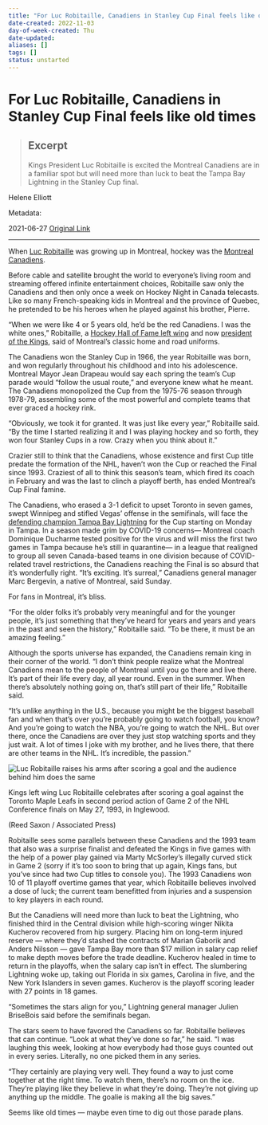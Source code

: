```yaml
---
title: "For Luc Robitaille, Canadiens in Stanley Cup Final feels like old times"
date-created: 2022-11-03
day-of-week-created: Thu
date-updated: 
aliases: []
tags: []
status: unstarted
---
```


# For Luc Robitaille, Canadiens in Stanley Cup Final feels like old times

> ## Excerpt
> Kings President Luc Robitaille is excited the Montreal Canadiens are in a familiar spot but will need more than luck to beat the Tampa Bay Lightning in the Stanley Cup final.

Helene Elliott

Metadata: 

2021-06-27
[Original Link](https://www.latimes.com/sports/hockey/story/2021-06-27/stanley-cup-canadiens-elliott)

---
When [Luc Robitaille](https://www.latimes.com/sports/hockey/story/2019-12-03/kings-relevancy) was growing up in Montreal, hockey was the [Montreal Canadiens](https://www.nhl.com/canadiens).

Before cable and satellite brought the world to everyone’s living room and streaming offered infinite entertainment choices, Robitaille saw only the Canadiens and then only once a week on Hockey Night in Canada telecasts. Like so many French-speaking kids in Montreal and the province of Quebec, he pretended to be his heroes when he played against his brother, Pierre.

“When we were like 4 or 5 years old, he’d be the red Canadiens. I was the white ones,” Robitaille, a [Hockey Hall of Fame left wing](https://www.latimes.com/sports/la-sp-robitaille-halloffame-pictures-photogallery.html) and now [president of the Kings](https://www.latimes.com/sports/kings/la-sp-kings-elliott-20190123-story.html), said of Montreal’s classic home and road uniforms.

The Canadiens won the Stanley Cup in 1966, the year Robitaille was born, and won regularly throughout his childhood and into his adolescence. Montreal Mayor Jean Drapeau would say each spring the team’s Cup parade would “follow the usual route,” and everyone knew what he meant. The Canadiens monopolized the Cup from the 1975-76 season through 1978-79, assembling some of the most powerful and complete teams that ever graced a hockey rink.

“Obviously, we took it for granted. It was just like every year,” Robitaille said. “By the time I started realizing it and I was playing hockey and so forth, they won four Stanley Cups in a row. Crazy when you think about it.”

Crazier still to think that the Canadiens, whose existence and first Cup title predate the formation of the NHL, haven’t won the Cup or reached the Final since 1993. Craziest of all to think this season’s team, which fired its coach in February and was the last to clinch a playoff berth, has ended Montreal’s Cup Final famine.

The Canadiens, who erased a 3-1 deficit to upset Toronto in seven games, swept Winnipeg and stifled Vegas’ offense in the semifinals, will face the [defending champion Tampa Bay Lightning](https://www.latimes.com/sports/hockey/story/2021-06-25/nhl-playoffs-lightning-beat-islanders-1-0-in-game-7-advance-to-stanley-cup-final) for the Cup starting on Monday in Tampa. In a season made grim by COVID-19 concerns— Montreal coach Dominique Ducharme tested positive for the virus and will miss the first two games in Tampa because he’s still in quarantine— in a league that realigned to group all seven Canada-based teams in one division because of COVID-related travel restrictions, the Canadiens reaching the Final is so absurd that it’s wonderfully right. “It’s exciting. It’s surreal,” Canadiens general manager Marc Bergevin, a native of Montreal, said Sunday.

For fans in Montreal, it’s bliss.

“For the older folks it’s probably very meaningful and for the younger people, it’s just something that they’ve heard for years and years and years in the past and seen the history,” Robitaille said. “To be there, it must be an amazing feeling.”

Although the sports universe has expanded, the Canadiens remain king in their corner of the world. “I don’t think people realize what the Montreal Canadiens mean to the people of Montreal until you go there and live there. It’s part of their life every day, all year round. Even in the summer. When there’s absolutely nothing going on, that’s still part of their life,” Robitaille said.

“It’s unlike anything in the U.S., because you might be the biggest baseball fan and when that’s over you’re probably going to watch football, you know? And you’re going to watch the NBA, you’re going to watch the NHL. But over there, once the Canadiens are over they just stop watching sports and they just wait. A lot of times I joke with my brother, and he lives there, that there are other teams in the NHL. It’s incredible, the passion.”

 ![Luc Robitaille raises his arms after scoring a goal and the audience behind him does the same](https://ca-times.brightspotcdn.com/dims4/default/c219949/2147483647/strip/true/crop/3041x2018+0+0/resize/1200x796!/quality/80/?url=https%3A%2F%2Fcalifornia-times-brightspot.s3.amazonaws.com%2F03%2Fe9%2Fa85a074d46329cfaf1209c48b65d%2Fl4-hockey-pro-games-152132.sff)

Kings left wing Luc Robitaille celebrates after scoring a goal against the Toronto Maple Leafs in second period action of Game 2 of the NHL Conference finals on May 27, 1993, in Inglewood.

(Reed Saxon / Associated Press)

Robitaille sees some parallels between these Canadiens and the 1993 team that also was a surprise finalist and defeated the Kings in five games with the help of a power play gained via Marty McSorley’s illegally curved stick in Game 2 (sorry if it’s too soon to bring that up again, Kings fans, but you’ve since had two Cup titles to console you). The 1993 Canadiens won 10 of 11 playoff overtime games that year, which Robitaille believes involved a dose of luck; the current team benefitted from injuries and a suspension to key players in each round.

But the Canadiens will need more than luck to beat the Lightning, who finished third in the Central division while high-scoring winger Nikita Kucherov recovered from hip surgery. Placing him on long-term injured reserve — where they’d stashed the contracts of Marian Gaborik and Anders Nilsson — gave Tampa Bay more than $17 million in salary cap relief to make depth moves before the trade deadline. Kucherov healed in time to return in the playoffs, when the salary cap isn’t in effect. The slumbering Lightning woke up, taking out Florida in six games, Carolina in five, and the New York Islanders in seven games. Kucherov is the playoff scoring leader with 27 points in 18 games.

“Sometimes the stars align for you,” Lightning general manager Julien BriseBois said before the semifinals began.

The stars seem to have favored the Canadiens so far. Robitaille believes that can continue. “Look at what they’ve done so far,” he said. “I was laughing this week, looking at how everybody had those guys counted out in every series. Literally, no one picked them in any series.

“They certainly are playing very well. They found a way to just come together at the right time. To watch them, there’s no room on the ice. They’re playing like they believe in what they’re doing. They’re not giving up anything up the middle. The goalie is making all the big saves.”

Seems like old times — maybe even time to dig out those parade plans.
